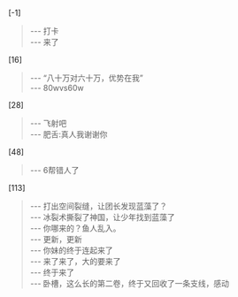 
[-1] 
>--- 打卡<br>
>--- 来了<br>

[16] 
>--- “八十万对六十万，优势在我”<br>
>--- 80wvs60w<br>

[28] 
>--- 飞射吧<br>
>--- 肥舌:真人我谢谢你<br>

[48] 
>--- 6帮错人了<br>

[113] 
>--- 打出空间裂缝，让团长发现蓝藻了？<br>
>--- 冰裂术撕裂了神国，让少年找到蓝藻了<br>
>--- 你哪来的？鱼人乱入。<br>
>--- 更新，更新<br>
>--- 你妹的终于连起来了<br>
>--- 来了来了，大的要来了<br>
>--- 终于来了<br>
>--- 卧槽，这么长的第二卷，终于又回收了一条支线，感动<br>
